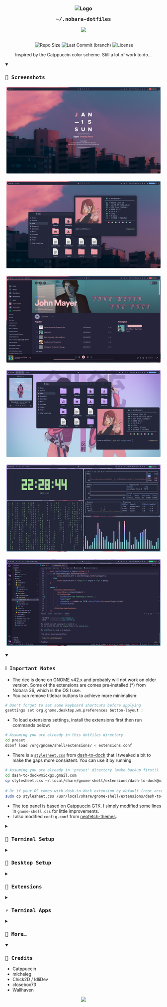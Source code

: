 <h3 align="center">
	<img src="https://raw.githubusercontent.com/catppuccin/catppuccin/main/assets/logos/exports/1544x1544_circle.png" width="175" alt="Logo"/><br/>
	<img src="https://raw.githubusercontent.com/catppuccin/catppuccin/main/assets/misc/transparent.png" height="30" width="0px"/>
	<samp>~/.nobara-dotfiles</samp>
	<img src="https://raw.githubusercontent.com/catppuccin/catppuccin/main/assets/misc/transparent.png" height="30" width="0px"/>
</h3>

<!---
<h6 align="center">
  <a href="https://github.com/slashedzer0/nobara-dotfiles#-screenshots">Screenshots</a>
  •
  <a href="https://github.com/slashedzer0/nobara-dotfiles#%E2%84%B9%EF%B8%8F-important-notes">Notes</a>
  •
  <a href="https://github.com/slashedzer0/nobara-dotfiles#-terminal-setup">Setups</a>
  •
  <a href="https://github.com/slashedzer0/nobara-dotfiles#-extensions">Extensions</a>
  •
  <a href="https://github.com/slashedzer0/nobara-dotfiles#-more">References</a>
</h6>
--->

<p align="center">
  <img src="https://raw.githubusercontent.com/catppuccin/catppuccin/main/assets/palette/macchiato.png" width="400" />
</p>

<p align="center">
  <img src="https://raw.githubusercontent.com/catppuccin/catppuccin/main/assets/misc/transparent.png" height="30" width="0px"/>
  <img alt="Repo Size" src="https://custom-icon-badges.demolab.com/github/repo-size/slashedzer0/nobara-dotfiles?style=flat&logo=file-zip&color=91d7e3&logoColor=D9E0EE&labelColor=363a4f" />
  <img alt="Last Commit (branch)" src="https://custom-icon-badges.demolab.com/github/last-commit/slashedzer0/nobara-dotfiles/catppuccin?style=flat&logo=history&color=a6da95&logoColor=D9E0EE&labelColor=363a4f" />
  <img alt="License" src="https://custom-icon-badges.demolab.com/github/license/slashedzer0/nobara-dotfiles?style=flat&logo=law&color=f5a97f&logoColor=D9E0EE&labelColor=363a4f" />
</p>

<p align="center">
Inspired by the Catppuccin color scheme. Still a lot of work to do...
</p>

<details open>
<summary><h3><samp>🌸 Screenshots</samp></h3></summary>

![homescreen.png](assets/homescreen.png)

![floating.png](assets/floating.png)

![spotify.png](assets/spotify.png)

![busy.png](assets/busy.png)

![terminal.png](assets/terminal.png)

![code.png](assets/code.png)

</details>

<details open>
<summary><h3><samp>ℹ️ Important Notes</samp></h3></summary>

- The rice is done on GNOME v42.x and probably will not work on older version. Some of the extensions are comes pre-installed (\*) from Nobara 36, which is the OS I use.
- You can remove titlebar buttons to achieve more minimalism:

```bash
# Don't forget to set some keyboard shortcuts before applying
gsettings set org.gnome.desktop.wm.preferences button-layout :
```

- To load extensions settings, install the extensions first then run commands below:

```bash
# Assuming you are already in this dotfiles directory
cd preset
dconf load /org/gnome/shell/extensions/ < extensions.conf
```

- There is a [`stylesheet.css`](https://github.com/slashedzer0/nobara-dotfiles/tree/catppuccin/preset/dash-to-dock@micxgx.gmail.com) from [dash-to-dock](https://github.com/micheleg/dash-to-dock) that I tweaked a bit to make the gaps more consistent. You can use it by running:

```bash
# Assuming you are already in 'preset' directory (make backup first!)
cd dash-to-dock@micxgx.gmail.com
cp stylesheet.css ~/.local/share/gnome-shell/extensions/dash-to-dock@micxgx.gmail.com/

# Or if your OS comes with dash-to-dock extension by default (root access needed)
sudo cp stylesheet.css /usr/local/share/gnome-shell/extensions/dash-to-dock@micxgx.gmail.com/
```

- The top panel is based on [Catppuccin GTK](https://github.com/catppuccin/gtk). I simply modified some lines in `gnome-shell.css` for little improvements.
- I also modified `config.conf` from [neofetch-themes](https://github.com/chick2d/neofetch-themes/blob/main/normal/idlifetch.conf).
</details>

<details>
<summary><h3><samp>👾 Terminal Setup</samp></h3></summary>

- Emulator: [kitty](https://github.com/kovidgoyal/kitty)
- Shell: [zsh](https://github.com/zsh-users/zsh)
- Framework: [Zinit](https://github.com/zdharma-continuum/zinit)
- Prompt: [common](https://github.com/jackharrisonsherlock/common)
</details>

<details>
<summary><h3><samp>🎨 Desktop Setup</samp></h3></summary>

- Theme: [Catppuccin GTK](https://github.com/catppuccin/gtk)
- Icons: [Papirus](https://github.com/PapirusDevelopmentTeam/papirus-icon-theme) + [papirus-folders](https://github.com/catppuccin/papirus-folders)
- Fonts: [VCR OSD Mono](https://www.dafont.com/vcr-osd-mono.font), [Iosevka NF](https://github.com/ryanoasis/nerd-fonts/tree/master/patched-fonts/Iosevka)
- Cursor: [macOS Monterey](https://github.com/ful1e5/apple_cursor)
- Widget: [Pleione](https://www.pling.com/p/1832702/)
</details>

<details>
<summary><h3><samp>🧩 Extensions</samp></h3></summary>

- [User Themes](https://extensions.gnome.org/extension/19/user-themes/)
- [Dask to Dock](https://extensions.gnome.org/extension/307/dash-to-dock/)\*
- [Blur my Shell](https://extensions.gnome.org/extension/3193/blur-my-shell/)\*
- [Aylur’s Widgets](https://extensions.gnome.org/extension/5338/aylurs-widgets/)
- [Rounded Window Corners](https://extensions.gnome.org/extension/5237/rounded-window-corners/)
- [Just Perfection](https://extensions.gnome.org/extension/3843/just-perfection/)\*
- [Pop Shell](https://github.com/pop-os/shell)\*
- [Application Volume Mixer](https://extensions.gnome.org/extension/3499/application-volume-mixer/)\*
- [Auto Move Windows](https://extensions.gnome.org/extension/16/auto-move-windows/)\*
- [Media Controls](https://extensions.gnome.org/extension/4470/media-controls/)
- [Caffeine](https://extensions.gnome.org/extension/517/caffeine/)\*
- [GSConnect](https://extensions.gnome.org/extension/1319/gsconnect/)\*
- [OpenWeather](https://extensions.gnome.org/extension/750/openweather/)\*
- [Gesture Improvements](https://extensions.gnome.org/extension/4245/gesture-improvements/)\*
- [Clipboard History](https://extensions.gnome.org/extension/4839/clipboard-history/)\*
- [Compiz alike magic lamp effect](https://extensions.gnome.org/extension/3740/compiz-alike-magic-lamp-effect/)
- [Vitals](https://extensions.gnome.org/extension/1460/vitals/)
</details>

<details>
<summary><h3><samp>⚡ Terminal Apps</samp></h3></summary>

- [neofetch](https://github.com/dylanaraps/neofetch) - fetch system info
- [cava](https://github.com/karlstav/cava) - audio visualizer
- [tty-clock](https://github.com/xorg62/tty-clock)
- [bottom](https://github.com/ClementTsang/bottom) / [htop](https://github.com/htop-dev/htop) - system monitor
- [pokemon-colorscripts](https://gitlab.com/phoneybadger/pokemon-colorscripts)
- [colorscript](https://gitlab.com/dwt1/shell-color-scripts)
- [tldr](https://github.com/tldr-pages/tldr) - a terminal companion
- [taskwarrior](https://github.com/GothenburgBitFactory/taskwarrior) - task management
- [yt-dlp](https://github.com/yt-dlp/yt-dlp)
- [nbfc-linux](https://github.com/nbfc-linux/nbfc-linux) - fan control
- [duf](https://github.com/muesli/duf) / [ncdu](https://dev.yorhel.nl/ncdu) - disk usage analyzer
</details>

<details>
<summary><h3><samp>🍬 More…</samp></h3></summary>

- [Catppuccin for VS Code](https://github.com/catppuccin/vscode)
- [Catppuccin for JetBrains](https://github.com/catppuccin/jetbrains)
- [Catppuccin for Discord](https://github.com/catppuccin/discord)
- [Catppuccin for Spicetify](https://github.com/catppuccin/spicetify)
- [Catppuccin for Firefox](https://github.com/catppuccin/firefox)
- [Catppuccin for Chrome](https://github.com/catppuccin/chrome)
- [My custom startpage](https://github.com/slashedzer0/Ether)
</details>

<details open>
<summary><h3><samp>💫 Credits</samp></h3></summary>

- Catppuccin
- micheleg
- Chick2D / IdliDev
- closebox73
- Wallhaven
</details>

<p align="center"><img src="https://raw.githubusercontent.com/catppuccin/catppuccin/main/assets/footers/gray0_ctp_on_line.svg?sanitize=true" /></p>
